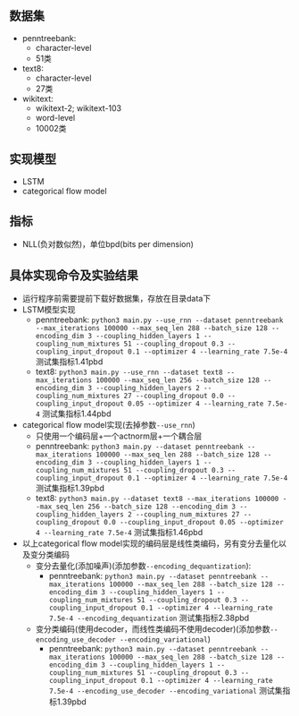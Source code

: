 ## 数据集
- penntreebank: 
    - character-level
    - 51类
- text8: 
    - character-level
    - 27类
- wikitext: 
    - wikitext-2; wikitext-103
    - word-level
    - 10002类

## 实现模型
- LSTM
- categorical flow model

## 指标
- NLL(负对数似然)，单位bpd(bits per dimension)

## 具体实现命令及实验结果
- 运行程序前需要提前下载好数据集，存放在目录data下
- LSTM模型实现
    - penntreebank: `python3 main.py --use_rnn --dataset penntreebank --max_iterations 100000 --max_seq_len 288 --batch_size 128 --encoding_dim 3 --coupling_hidden_layers 1 --coupling_num_mixtures 51 --coupling_dropout 0.3 --coupling_input_dropout 0.1 --optimizer 4 --learning_rate 7.5e-4`  测试集指标1.41pbd
    - text8: `python3 main.py --use_rnn --dataset text8 --max_iterations 100000 --max_seq_len 256 --batch_size 128 --encoding_dim 3 --coupling_hidden_layers 2 --coupling_num_mixtures 27 --coupling_dropout 0.0 --coupling_input_dropout 0.05 --optimizer 4 --learning_rate 7.5e-4`  测试集指标1.44pbd
- categorical flow model实现(去掉参数`--use_rnn`)
    - 只使用一个编码层+一个actnorm层+一个耦合层
    - penntreebank: `python3 main.py --dataset penntreebank --max_iterations 100000 --max_seq_len 288 --batch_size 128 --encoding_dim 3 --coupling_hidden_layers 1 --coupling_num_mixtures 51 --coupling_dropout 0.3 --coupling_input_dropout 0.1 --optimizer 4 --learning_rate 7.5e-4`  测试集指标1.39pbd
    - text8: `python3 main.py --dataset text8 --max_iterations 100000 --max_seq_len 256 --batch_size 128 --encoding_dim 3 --coupling_hidden_layers 2 --coupling_num_mixtures 27 --coupling_dropout 0.0 --coupling_input_dropout 0.05 --optimizer 4 --learning_rate 7.5e-4`  测试集指标1.46pbd
- 以上categorical flow model实现的编码层是线性类编码，另有变分去量化以及变分类编码
    - 变分去量化(添加噪声)(添加参数`--encoding_dequantization`):
        - penntreebank: `python3 main.py --dataset penntreebank --max_iterations 100000 --max_seq_len 288 --batch_size 128 --encoding_dim 3 --coupling_hidden_layers 1 --coupling_num_mixtures 51 --coupling_dropout 0.3 --coupling_input_dropout 0.1 --optimizer 4 --learning_rate 7.5e-4 --encoding_dequantization`  测试集指标2.38pbd
    - 变分类编码(使用decoder，而线性类编码不使用decoder)(添加参数`--encoding_use_decoder --encoding_variational`)
        - penntreebank: `python3 main.py --dataset penntreebank --max_iterations 100000 --max_seq_len 288 --batch_size 128 --encoding_dim 3 --coupling_hidden_layers 1 --coupling_num_mixtures 51 --coupling_dropout 0.3 --coupling_input_dropout 0.1 --optimizer 4 --learning_rate 7.5e-4 --encoding_use_decoder --encoding_variational`  测试集指标1.39pbd